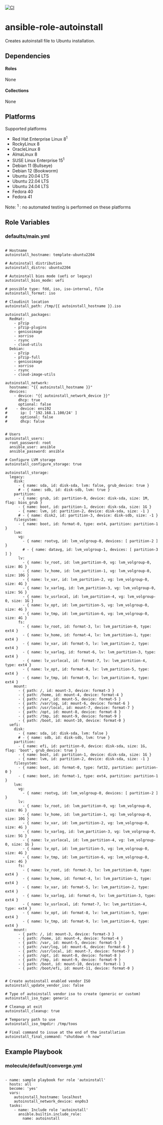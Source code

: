[![CI](https://github.com/de-it-krachten/ansible-role-autoinstall/workflows/CI/badge.svg?event=push)](https://github.com/de-it-krachten/ansible-role-autoinstall/actions?query=workflow%3ACI)


# ansible-role-autoinstall

Creates autoinstall file to Ubuntu installation. 



## Dependencies

#### Roles
None

#### Collections
None

## Platforms

Supported platforms

- Red Hat Enterprise Linux 8<sup>1</sup>
- RockyLinux 8
- OracleLinux 8
- AlmaLinux 8
- SUSE Linux Enterprise 15<sup>1</sup>
- Debian 11 (Bullseye)
- Debian 12 (Bookworm)
- Ubuntu 20.04 LTS
- Ubuntu 22.04 LTS
- Ubuntu 24.04 LTS
- Fedora 40
- Fedora 41

Note:
<sup>1</sup> : no automated testing is performed on these platforms

## Role Variables
### defaults/main.yml
<pre><code>
# Hostname
autoinstall_hostname: template-ubuntu2204

# Autoinstall distribution
autoinstall_distro: ubuntu2204

# Autoinstall bios mode (uefi or legacy)
autoinstall_bios_mode: uefi

# possible type: fdd, iso, iso-internal, file
autoinstall_format: iso

# Cloudinit location
autoinstall_path: /tmp/{{ autoinstall_hostname }}.iso

autoinstall_packages:
  RedHat:
    - p7zip
    - p7zip-plugins
    - genisoimage
    - xorriso
    - rsync
    - cloud-utils
  Debian:
    - p7zip
    - p7zip-full
    - genisoimage
    - xorriso
    - rsync
    - cloud-image-utils

autoinstall_network:
  hostname: "{{ autoinstall_hostname }}"
  devices:
    - device: "{{ autoinstall_network_device }}"
      dhcp: true
      optional: false
#    - device: ens192
#      ip: [ '192.168.1.100/24' ]
#      optional: false
#      dhcp: false


# Users
autoinstall_users:
  root_password: root
  ansible_user: ansible
  ansible_password: ansible

# Configure LVM storage
autoinstall_configure_storage: true

autoinstall_storage:
  legacy:
    disk:
      - { name: sda, id: disk-sda, lvm: false, grub_device: true }
      # - { name: sdb, id: disk-sdb, lvm: true }
    partition:
      - { name: grub, id: partition-0, device: disk-sda, size: 1M, flag: bios_grub }
      - { name: boot, id: partition-1, device: disk-sda, size: 1G }
      - { name: lvm, id: partition-2, device: disk-sda, size: -1 }
      # - { name: disk2, id: partition-3, device: disk-sdb, size: -1 }
    filesystem:
      - { name: boot, id: format-0, type: ext4, partition: partition-1 }
    lvm:
      vg:
        - { name: rootvg, id: lvm_volgroup-0, devices: [ partition-2 ] }
        # - { name: datavg, id: lvm_volgroup-1, devices: [ partition-3 ] }
      lv:
        - { name: lv_root, id: lvm_partition-0, vg: lvm_volgroup-0, size: 8G }
        - { name: lv_home, id: lvm_partition-1, vg: lvm_volgroup-0, size: 10G }
        - { name: lv_var, id: lvm_partition-2, vg: lvm_volgroup-0, size: 4G }
        - { name: lv_varlog, id: lvm_partition-3, vg: lvm_volgroup-0, size: 5G }
        - { name: lv_usrlocal, id: lvm_partition-4, vg: lvm_volgroup-0, size: 1G }
        - { name: lv_opt, id: lvm_partition-5, vg: lvm_volgroup-0, size: 4G }
        - { name: lv_tmp, id: lvm_partition-6, vg: lvm_volgroup-0, size: 4G }
      fs:
        - { name: lv_root, id: format-3, lv: lvm_partition-0, type: ext4 }
        - { name: lv_home, id: format-4, lv: lvm_partition-1, type: ext4 }
        - { name: lv_var, id: format-5, lv: lvm_partition-2, type: ext4 }
        - { name: lv_varlog, id: format-6, lv: lvm_partition-3, type: ext4 }
        - { name: lv_usrlocal, id: format-7, lv: lvm_partition-4, type: ext4 }
        - { name: lv_opt, id: format-8, lv: lvm_partition-5, type: ext4 }
        - { name: lv_tmp, id: format-9, lv: lvm_partition-6, type: ext4 }
    mount:
      - { path: /, id: mount-3, device: format-3 }
      - { path: /home, id: mount-4, device: format-4 }
      - { path: /var, id: mount-5, device: format-5 }
      - { path: /var/log, id: mount-6, device: format-6 }
      - { path: /usr/local, id: mount-7, device: format-7 }
      - { path: /opt, id: mount-8, device: format-8 }
      - { path: /tmp, id: mount-9, device: format-9 }
      - { path: /boot, id: mount-10, device: format-0 }
  uefi:
    disk:
      - { name: sda, id: disk-sda, lvm: false }
      # - { name: sdb, id: disk-sdb, lvm: true }
    partition:
      - { name: efi, id: partition-0, device: disk-sda, size: 1G, flag: 'boot', grub_device: true }
      - { name: boot, id: partition-1, device: disk-sda, size: 1G }
      - { name: lvm, id: partition-2, device: disk-sda, size: -1 }
    filesystem:
      - { name: boot, id: format-0, type: fat32, partition: partition-0 }
      - { name: boot, id: format-1, type: ext4, partition: partition-1 }
    lvm:
      vg:
        - { name: rootvg, id: lvm_volgroup-0, devices: [ partition-2 ] }
      lv:
        - { name: lv_root, id: lvm_partition-0, vg: lvm_volgroup-0, size: 8G }
        - { name: lv_home, id: lvm_partition-1, vg: lvm_volgroup-0, size: 10G }
        - { name: lv_var, id: lvm_partition-2, vg: lvm_volgroup-0, size: 4G }
        - { name: lv_varlog, id: lvm_partition-3, vg: lvm_volgroup-0, size: 5G }
        - { name: lv_usrlocal, id: lvm_partition-4, vg: lvm_volgroup-0, size: 1G }
        - { name: lv_opt, id: lvm_partition-5, vg: lvm_volgroup-0, size: 4G }
        - { name: lv_tmp, id: lvm_partition-6, vg: lvm_volgroup-0, size: 4G }
      fs:
        - { name: lv_root, id: format-3, lv: lvm_partition-0, type: ext4 }
        - { name: lv_home, id: format-4, lv: lvm_partition-1, type: ext4 }
        - { name: lv_var, id: format-5, lv: lvm_partition-2, type: ext4 }
        - { name: lv_varlog, id: format-6, lv: lvm_partition-3, type: ext4 }
        - { name: lv_usrlocal, id: format-7, lv: lvm_partition-4, type: ext4 }
        - { name: lv_opt, id: format-8, lv: lvm_partition-5, type: ext4 }
        - { name: lv_tmp, id: format-9, lv: lvm_partition-6, type: ext4 }
    mount:
      - { path: /, id: mount-3, device: format-3 }
      - { path: /home, id: mount-4, device: format-4 }
      - { path: /var, id: mount-5, device: format-5 }
      - { path: /var/log, id: mount-6, device: format-6 }
      - { path: /usr/local, id: mount-7, device: format-7 }
      - { path: /opt, id: mount-8, device: format-8 }
      - { path: /tmp, id: mount-9, device: format-9 }
      - { path: /boot, id: mount-10, device: format-1 }
      - { path: /boot/efi, id: mount-11, device: format-0 }


# Create autoinstall enabled vendor ISO
autoinstall_update_vendor_iso: false

# Type of autoinstall vendor iso to create (generic or custom)
autoinstall_iso_type: generic

# Cleanup at exit
autoinstall_cleanup: true

# Temporary path to use
autoinstall_iso_tmpdir: /tmp/toos

# Final command to issue at the end of the installation
autoinstall_final_command: "shutdown -h now"
</pre></code>




## Example Playbook
### molecule/default/converge.yml
<pre><code>
- name: sample playbook for role 'autoinstall'
  hosts: all
  become: 'yes'
  vars:
    autoinstall_hostname: localhost
    autoinstall_network_device: enp0s3
  tasks:
    - name: Include role 'autoinstall'
      ansible.builtin.include_role:
        name: autoinstall
</pre></code>
